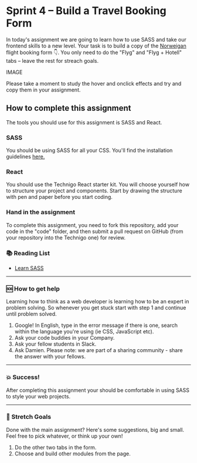 # Sprint 4 – Build a Travel Booking Form

In today's assignment we are going to learn how to use SASS and take our frontend skills to a new level. Your task is to build a copy of the [Norweigan](https://www.norwegian.com/se/) flight booking form :point_down:. You only need to do the "Flyg" and "Flyg + Hotell" tabs – leave the rest for streach goals. 

IMAGE

Please take a moment to study the hover and onclick effects and try and copy them in your assignment. 


## How to complete this assignment

The tools you should use for this assignment is SASS and React. 

### SASS

You should be using SASS for all your CSS. You'll find the installation guidelines [here.](http://sass-lang.com/install)

### React

You should use the Technigo React starter kit. You will choose yourself how to structure your project and components. Start by drawing the structure with pen and paper before you start coding. 

### Hand in the assignment

To complete this assignment, you need to fork this repository, add your code in the "code" folder, and then submit a pull request on GitHub (from your repository into the Technigo one) for review.

### :books: Reading List

* [Learn SASS](http://sass-lang.com/guide)

---

### :sos: How to get help
Learning how to think as a web developer is learning how to be an expert in problem solving. So whenever you get stuck start with step 1 and continue until problem solved.

1. Google! In English, type in the error message if there is one, search within the language you're using (ie CSS, JavaScript etc).
2. Ask your code buddies in your Company.
3. Ask your fellow students in Slack.
4. Ask Damien. Please note: we are part of a sharing community - share the answer with your fellows.

---

### :boom: Success!

After completing this assignment your should be comfortable in using SASS to style your web projects. 

---

### :runner: Stretch Goals

Done with the main assignment? Here's some suggestions, big and small. Feel free to pick whatever, or think up your own!

1. Do the other two tabs in the form. 
1. Choose and build other modules from the page. 

